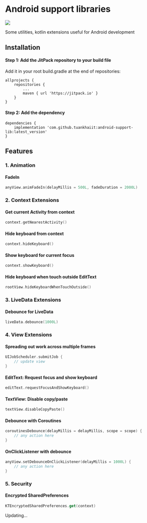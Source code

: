 # Android support libraries
[![](https://jitpack.io/v/tuankhaiit/android-support-lib.svg)](https://jitpack.io/#tuankhaiit/android-support-lib)

Some utilities, kotlin extensions useful for Android development

## Installation

#### Step 1: Add the JitPack repository to your build file

Add it in your root build.gradle at the end of repositories:
```
allprojects {
	repositories {
		...
		maven { url 'https://jitpack.io' }
	}
}
```

#### Step 2: Add the dependency

```
dependencies {
	implementation 'com.github.tuankhaiit:android-support-lib:latest_version'
}
```

## Features

### 1. Animation

#### FadeIn
```Kotlin
anyView.animFadeIn(delayMillis = 500L, fadeDuration = 2000L)
```

### 2. Context Extensions

#### Get current Activity from context
```Kotlin
context.getNearestActivity()
```

#### Hide keyboard from context
```Kotlin
context.hideKeyboard()
```

#### Show keyboard for current focus
```Kotlin
context.showKeyboard()
```

#### Hide keyboard when touch outside EditText
```Kotlin
rootView.hideKeyboardWhenTouchOutside()
```

### 3. LiveData Extensions

#### Debounce for LiveData
```Kotlin
liveData.debounce(1000L)
```

### 4. View Extensions

#### Spreading out work across multiple frames
```Kotlin
UIJobScheduler.submitJob {
    // update view
}
```

#### EditText: Request focus and show keyboard
```Kotlin
editText.requestFocusAndShowKeyboard()
```

#### TextView: Disable copy/paste
```Kotlin
textView.disableCopyPaste()
```

#### Debounce with Coroutines
```Kotlin
coroutinesDebounce(delayMillis = delayMillis, scope = scope) {
	// any action here
}
```

#### OnClickListener with debounce
```Kotlin
anyView.setDebounceOnClickListener(delayMillis = 1000L) {
	// any action here
}
```

### 5. Security

#### Encrypted SharedPreferences
```Kotlin
KTEncryptedSharedPreferences.get(context)
```


Updating...
